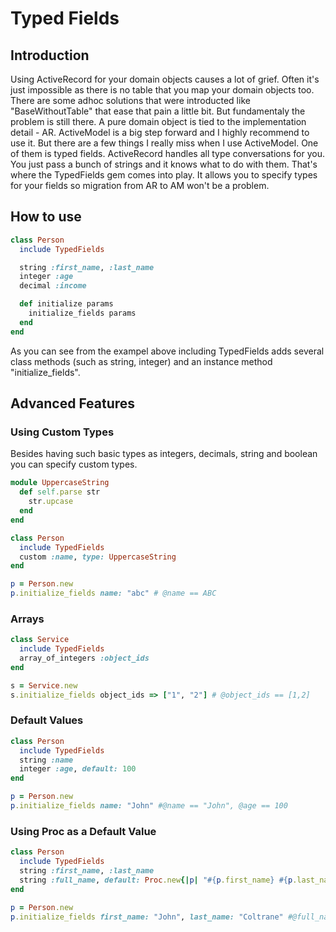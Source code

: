 # Typed Fields

## Introduction
Using ActiveRecord for your domain objects causes a lot of grief. Often it's just impossible as there is no table that you map your domain objects too. There are some adhoc solutions that were introducted like "BaseWithoutTable" that ease that pain a little bit. But fundamentaly the problem is still there. A pure domain object is tied to the implementation detail - AR. ActiveModel is a big step forward and I highly recommend to use it. But there are a few things I really miss when I use ActiveModel. One of them is typed fields. ActiveRecord handles all type conversations for you. You just pass a bunch of strings and it knows what to do with them. That's where the TypedFields gem comes into play. It allows you to specify types for your fields so migration from AR to AM won't be a problem.

## How to use
```ruby
class Person
  include TypedFields

  string :first_name, :last_name
  integer :age
  decimal :income

  def initialize params
    initialize_fields params
  end
end
```

As you can see from the exampel above including TypedFields adds several class methods (such as string, integer) and an instance method "initialize_fields".

## Advanced Features

### Using Custom Types
Besides having such basic types as integers, decimals, string and boolean you can specify custom types. 

```ruby
module UppercaseString
  def self.parse str
    str.upcase
  end
end

class Person
  include TypedFields
  custom :name, type: UppercaseString
end

p = Person.new
p.initialize_fields name: "abc" # @name == ABC
```

### Arrays
```ruby
class Service
  include TypedFields
  array_of_integers :object_ids
end

s = Service.new
s.initialize_fields object_ids => ["1", "2"] # @object_ids == [1,2]
```
  
### Default Values
```ruby
class Person
  include TypedFields
  string :name
  integer :age, default: 100
end

p = Person.new
p.initialize_fields name: "John" #@name == "John", @age == 100
```

### Using Proc as a Default Value
```ruby
class Person
  include TypedFields
  string :first_name, :last_name
  string :full_name, default: Proc.new{|p| "#{p.first_name} #{p.last_name}"}
end

p = Person.new
p.initialize_fields first_name: "John", last_name: "Coltrane" #@full_name == "John Coltrane" 
```
